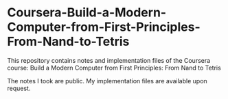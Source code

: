 # Coursera-Build-a-Modern-Computer-from-First-Principles-From-Nand-to-Tetris

This repository contains notes and implementation files of the Coursera course: Build a Modern Computer from First Principles: From Nand to Tetris

The notes I took are public. My implementation files are available upon request.
